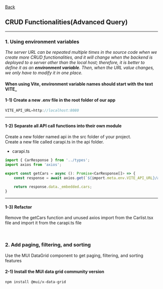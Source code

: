 [Back](README.md)

## CRUD Functionalities(Advanced Query)

<hr>


### 1. Using environment variables

_The server URL can be repeated multiple times in the source code when we create more CRUD functionalities, and it will change when the backend is deployed to a server other than the local host; therefore, it is better to define it as an **environment variable**. Then, when the URL value changes, we only have to modify it in one place._


#### When using Vite, environment variable names should start with the text VITE_

#### 1-1) Create a new .env file in the root folder of our app
```javascript
VITE_API_URL=http://localhost:8080
```

<hr>

#### 1-2) Separate all API call functions into their own module

Create a new folder named api in the src folder of your project. <br>
Create a new file called carapi.ts in the api folder. <br>

- carapi.ts
```typescript
import { CarResponse } from '../types';
import axios from 'axios';

export const getCars = async (): Promise<CarResponse[]> => {
    const response = await axios.get(`${import.meta.env.VITE_API_URL}/api/cars`);
    
    return response.data._embedded.cars;
}
```

<hr>

#### 1-3) Refactor

Remove the getCars function and unused axios import from the Carlist.tsx file and import it from the carapi.ts file





&nbsp;

### 2. Add paging, filtering, and sorting

Use the MUI DataGrid component to get paging, filtering, and sorting features

#### 2-1) Install the MUI data grid community version
```shell
npm install @mui/x-data-grid
```

